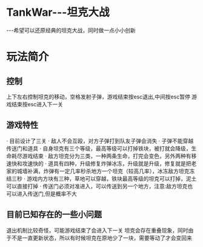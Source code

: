 # TankWar---坦克大战
---希望可以还原经典的坦克大战，同时做一点小小创新

# 玩法简介
## 控制
上下左右控制坦克的移动，空格发射子弹，游戏结束按esc退出,中间按esc暂停
游戏结束按esc进入下一关

## 游戏特性
· 目前设计了三关
· 敌人不会互殴，对方子弹打到队友子弹会消失
· 子弹不能穿越传送门和道具
· 自身坦克有三个等级，最高等级可以打掉铁块，被打就会降级，生命耗尽游戏结束
· 敌方坦克分为三类，一种两条生命，打完会变色，另外两种有移速快和攻速快的
· 道具有四种，升级修复炸弹冰冻，升级就是升级，修复就是把老家的城墙补满，炸弹有一定几率秒杀地方一个坦克（较高几率），冰冻敌方坦克冻结三秒
· 游戏内方块有三种，草地可以穿越，铁块最高等级的坦克可以打掉，泥土可以直接打掉
· 传送门必须对准进入，可以传送到另一个地方，注意:敌方坦克也可以进入传送门,但是概率不大

## 目前已知存在的一些小问题
退出机制比较奇怪，可能游戏结束了会进入下一关
坦克会存在重叠现象，同时由于不是一直更新状态，所以有时候坦克在原地少了一块，需要等动了才会变回来

